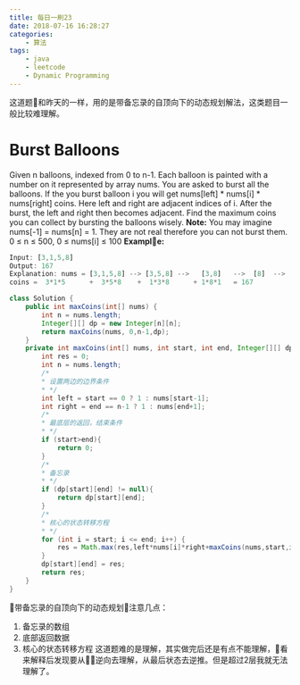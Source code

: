 ```yaml
---
title: 每日一刷23
date: 2018-07-16 16:28:27
categories: 
    - 算法
tags:
    - java
    - leetcode
    - Dynamic Programming
---
```

这道题和昨天的一样，用的是带备忘录的自顶向下的动态规划解法，这类题目一般比较难理解。
# Burst Balloons #
Given n balloons, indexed from 0 to n-1. Each balloon is painted with a number on it represented by array nums. You are asked to burst all the balloons. If the you burst balloon i you will get nums[left] * nums[i] * nums[right] coins. Here left and right are adjacent indices of i. After the burst, the left and right then becomes adjacent.
Find the maximum coins you can collect by bursting the balloons wisely.
**Note:**
You may imagine nums[-1] = nums[n] = 1. They are not real therefore you can not burst them.
0 ≤ n ≤ 500, 0 ≤ nums[i] ≤ 100
**Example:**
```js
Input: [3,1,5,8]
Output: 167 
Explanation: nums = [3,1,5,8] --> [3,5,8] -->   [3,8]   -->  [8]  --> []
coins =  3*1*5      +  3*5*8    +  1*3*8      + 1*8*1   = 167
```
```java
class Solution {
    public int maxCoins(int[] nums) {
        int n = nums.length;
        Integer[][] dp = new Integer[n][n];
        return maxCoins(nums, 0,n-1,dp);
    }
    private int maxCoins(int[] nums, int start, int end, Integer[][] dp) {
        int res = 0;
        int n = nums.length;
        /*
        * 设置两边的边界条件
        * */
        int left = start == 0 ? 1 : nums[start-1];
        int right = end == n-1 ? 1 : nums[end+1];
        /*
        * 最底层的返回，结束条件
        * */
        if (start>end){
            return 0;
        }
        /*
        * 备忘录
        * */
        if (dp[start][end] != null){
            return dp[start][end];
        }
        /*
        * 核心的状态转移方程
        * */
        for (int i = start; i <= end; i++) {
            res = Math.max(res,left*nums[i]*right+maxCoins(nums,start,i-1,dp)+maxCoins(nums,i+1,end,dp));
        }
        dp[start][end] = res;
        return res;
    }
}
```
带备忘录的自顶向下的动态规划注意几点：
1. 备忘录的数组
2. 底部返回数据
3. 核心的状态转移方程
这道题难的是理解，其实做完后还是有点不能理解，看来解释后发现要从逆向去理解，从最后状态去逆推。但是超过2层我就无法理解了。
